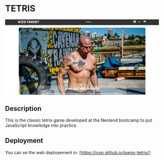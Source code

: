 # TETRIS
![](https://raw.githubusercontent.com/ivsp/crossfitweb/main/src/assets/images/wodtarget.JPG)

## Description
This is the classic tetris game developed at the Neoland bootcamp to put JavaScript knowledge into practice.

## Deployment

You can se the web deployement in: [https://ivsp.github.io/juego-tetris/]


